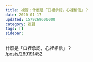 ```yaml
---
title: 複習：什麼是「口裡承認，心裡相信」？
date: 2020-01-17
updated: 1579269600000
category: 複習
tags: []
sidebar: 
---
```


<p>什麼是「口裡承認，心裡相信」？<br/>
<a href="/posts/269191452" target="_blank">/posts/269191452</a></p>
<p> </p>
